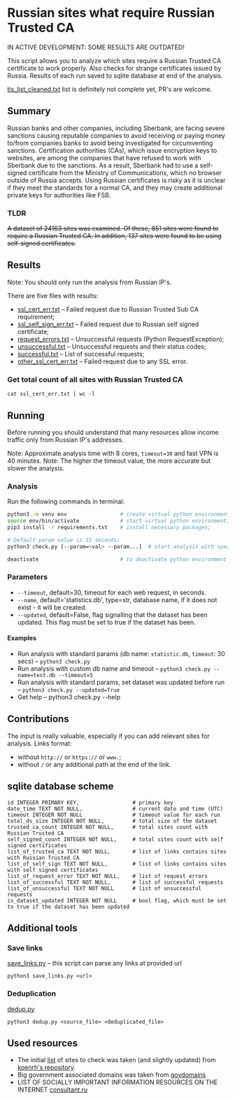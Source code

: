 # Russian sites what require Russian Trusted CA

IN ACTIVE DEVELOPMENT: SOME RESULTS ARE OUTDATED!

This script allows you to analyze which sites require a Russian Trusted CA certificate to work properly. Also checks for strange certificates issued by Russia.
Results of each run saved to sqlite database at end of the analysis.

[tls_list_cleaned.txt](tls_list_cleaned.txt) list is definitely not complete yet, PR's are welcome.

## Summary

Russian banks and other companies, including Sberbank, are facing severe sanctions causing reputable companies to avoid receiving or paying money to/from companies banks to avoid being investigated for circumventing sanctions. Certification authorities (CAs), which issue encryption keys to websites, are among the companies that have refused to work with Sberbank due to the sanctions. As a result, Sberbank had to use a self-signed certificate from the Ministry of Communications, which no browser outside of Russia accepts. Using Russian certificates is risky as it is unclear if they meet the standards for a normal CA, and they may create additional private keys for authorities like FSB.

### TLDR

~~A dataset of 24163 sites was examined. Of these, 851 sites were found to require a Russian Trusted CA. In addition, 137 sites were found to be using self-signed certificates.~~

## Results

Note: You should only run the analysis from Russian IP's.

There are five files with results:

- [ssl_cert_err.txt](ssl_cert_err.txt) – Failed request due to Russian Trusted Sub CA requirement;
- [ssl_self_sign_err.txt](ssl_self_sign_err.txt) – Failed request due to Russian self signed certificate;
- [request_errors.txt](request_errors.txt) – Unsuccessful requests (Python RequestException);
- [unsuccessful.txt](unsuccessful.txt) – Unsuccessful requests and their status codes;
- [successful.txt](successful.txt) – List of successful requests;
- [other_ssl_cert_err.txt](other_ssl_cert_err.txt) – Failed request due to any SSL error.

### Get total count of all sites with Russian Trusted CA

    cat ssl_cert_err.txt | wc -l

## Running

Before running you should understand that many resources allow income traffic only from Russian IP's addresses.

Note: Approximate analysis time with 8 cores, `timeout=30` and fast VPN is 40 minutes. Note: The higher the timeout value, the more accurate but slower the analysis.

### Analysis

Run the following commands in terminal:

```bash
python3 -m venv env                 # create virtual python environment;
source env/bin/activate             # start virtual python environment;
pip3 install -r requirements.txt    # install necessary packages;

# Default param value is 15 seconds;
python3 check.py [--param=<val> --param...]  # start analysis with specified timeout param, see "Parameters" and "Examples" sections;

deactivate                          # to deactivate python environment
```

### Parameters

- `--timeout`, default=30, timeout for each web request, in seconds.
- `--name`, default='statistics.db', type=str, database name, if it does not exist - it will be created.
- `--updated`, default=False, flag signalling that the dataset has been updated. This flag must be set to true if the dataset has been.

#### Examples

- Run analysis with standard params (db name: `statistic.db`, `timeout`: 30 secs) – `python3 check.py`
- Run analysis with custom db name and timeout – `python3 check.py --name=test.db --timeout=5`
- Run analysis with standard params, set dataset was updated before run – `python3 check.py --updated=True`
- Get help – python3 check.py --help

## Contributions

The input is really valuable, especially if you can add relevant sites for analysis.
Links format:

- without `http://` or `https://` or `www.`;
- without `/` or any additional path at the end of the link.

## sqlite database scheme

    id INTEGER PRIMARY KEY,                 # primary key
    date_time TEXT NOT NULL,                # current date and time (UTC)
    timeout INTEGER NOT NULL                # timeout value for each run
    total_ds_size INTEGER NOT NULL,         # total size of the dataset
    trusted_ca_count INTEGER NOT NULL,      # total sites count with Russian Trusted CA
    self_signed_count INTEGER NOT NULL,     # total sites count with self signed certificates
    list_of_trusted_ca TEXT NOT NULL,       # list of links contains sites with Russian Trusted CA
    list_of_self_sign TEXT NOT NULL,        # list of links contains sites with self signed certificates
    list_of_request_error TEXT NOT NULL,    # list of request errors
    list_of_successful TEXT NOT NULL,       # list of successful requests
    list_of_unsuccessful TEXT NOT NULL      # list of unsuccessful requests
    is_dataset_updated INTEGER NOT NULL     # bool flag, which must be set to true if the dataset has been updated

## Additional tools

### Save links

[save_links.py](save_links.py) – this script can parse any links at provided url

`python3 save_links.py <url>`

### Deduplication

[dedup.py](dedup.py)

`python3 dedup.py <source_file> <deduplicated_file>`

## Used resources

- The initial [list](tls_list_cleaned.txt) of sites to check was taken (and slightly updated) from [koenrh's repository](https://github.com/koenrh/russian-trusted-root-ca).
- Big government associated domains was taken from [govdomains](https://github.com/infoculture/govdomains)
- LIST OF SOCIALLY IMPORTANT INFORMATION RESOURCES ON THE INTERNET [consultant.ru](http://www.consultant.ru/document/cons_doc_LAW_349660/5715f8a0641b857e9e101510d765f9671e6b716a/)
